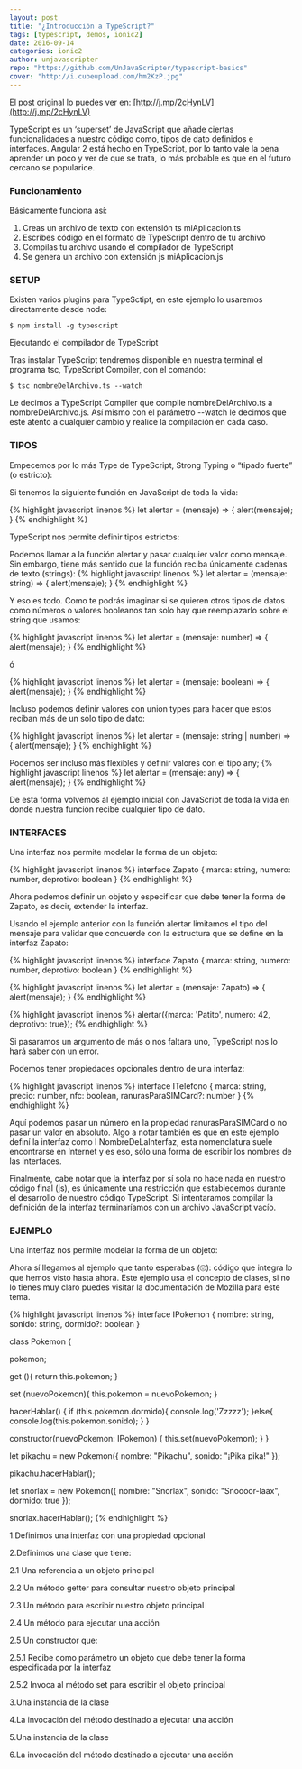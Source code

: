 ```yaml
---
layout: post
title: "¿Introducción a TypeScript?"
tags: [typescript, demos, ionic2]  
date: 2016-09-14
categories: ionic2
author: unjavascripter
repo: "https://github.com/UnJavaScripter/typescript-basics"
cover: "http://i.cubeupload.com/hm2KzP.jpg"
---
```


<amp-img width="1200" height="675" layout="responsive" src="http://i.cubeupload.com/hm2KzP.jpg"></amp-img>

El post original lo puedes ver en: [http://j.mp/2cHynLV](http://j.mp/2cHynLV)

TypeScript es un ‘superset’ de JavaScript que añade ciertas funcionalidades a nuestro código como, tipos de dato definidos e interfaces. Angular 2 está hecho en TypeScript, por lo tanto vale la pena aprender un poco y ver de que se trata, lo más probable es que en el futuro cercano se popularice.

### Funcionamiento

Básicamente funciona así:

1. Creas un archivo de texto con extensión ts miAplicacion.ts
2. Escribes código en el formato de TypeScript dentro de tu archivo
3. Compilas tu archivo usando el compilador de TypeScript
4. Se genera un archivo con extensión js miAplicacion.js

### SETUP

Existen varios plugins para TypeSctipt, en este ejemplo lo usaremos directamente desde node:

```
$ npm install -g typescript
```

Ejecutando el compilador de TypeScript

Tras instalar TypeScript tendremos disponible en nuestra terminal el programa tsc, TypeScript Compiler, con el comando:

```
$ tsc nombreDelArchivo.ts --watch
```

Le decimos a TypeScript Compiler que compile nombreDelArchivo.ts a nombreDelArchivo.js. Así mismo con el parámetro --watch le decimos que esté atento a cualquier cambio y realice la compilación en cada caso.

### TIPOS

Empecemos por lo más Type de TypeScript, Strong Typing o “tipado fuerte” (o estricto):

Si tenemos la siguiente función en JavaScript de toda la vida:

{% highlight javascript linenos %}
let alertar = (mensaje) => {
  alert(mensaje);
}
{% endhighlight %}

TypeScript nos permite definir tipos estrictos:

Podemos llamar a la función alertar y pasar cualquier valor como mensaje. Sin embargo, tiene más sentido que la función reciba únicamente cadenas de texto (strings):
{% highlight javascript linenos %}
let alertar = (mensaje: string) => {
  alert(mensaje);
}
{% endhighlight %}

Y eso es todo. Como te podrás imaginar si se quieren otros tipos de datos como números o valores booleanos tan solo hay que reemplazarlo sobre el string que usamos:

{% highlight javascript linenos %}
let alertar = (mensaje: number) => {
  alert(mensaje);
}
{% endhighlight %}

ó

{% highlight javascript linenos %}
let alertar = (mensaje: boolean) => {
  alert(mensaje);
}
{% endhighlight %}

Incluso podemos definir valores con union types para hacer que estos reciban más de un solo tipo de dato:

{% highlight javascript linenos %}
let alertar = (mensaje: string | number) => {
  alert(mensaje);
}
{% endhighlight %}

Podemos ser incluso más flexibles y definir valores con el tipo any;
{% highlight javascript linenos %}
let alertar = (mensaje: any) => {
  alert(mensaje);
}
{% endhighlight %}

De esta forma volvemos al ejemplo inicial con JavaScript de toda la vida en donde nuestra función recibe cualquier tipo de dato.

### INTERFACES

Una interfaz nos permite modelar la forma de un objeto:


{% highlight javascript linenos %}
interface Zapato {
  marca: string,
  numero: number,
  deprotivo: boolean
}
{% endhighlight %}


Ahora podemos definir un objeto y especificar que debe tener la forma de Zapato, es decir, extender la interfaz.

Usando el ejemplo anterior con la función alertar limitamos el tipo del mensaje para validar que concuerde con la estructura que se define en la interfaz Zapato:

{% highlight javascript linenos %}
interface Zapato {
  marca: string,
  numero: number,
  deprotivo: boolean
}
{% endhighlight %}

{% highlight javascript linenos %}
let alertar = (mensaje: Zapato) => {
  alert(mensaje);
}
{% endhighlight %}

{% highlight javascript linenos %}
alertar({marca: 'Patito', numero: 42, deprotivo: true});
{% endhighlight %}

Si pasaramos un argumento de más o nos faltara uno, TypeScript nos lo hará saber con un error.

Podemos tener propiedades opcionales dentro de una interfaz:

{% highlight javascript linenos %}
interface ITelefono {
  marca: string,
  precio: number,
  nfc: boolean,
  ranurasParaSIMCard?: number
}
{% endhighlight %}

Aquí podemos pasar un número en la propiedad ranurasParaSIMCard o no pasar un valor en absoluto. Algo a notar también es que en este ejemplo definí la interfaz como I NombreDeLaInterfaz, esta nomenclatura suele encontrarse en Internet y es eso, sólo una forma de escribir los nombres de las interfaces.

Finalmente, cabe notar que la interfaz por sí sola no hace nada en nuestro código final (js), es únicamente una restricción que establecemos durante el desarrollo de nuestro código TypeScript. Si intentaramos compilar la definición de la interfaz terminaríamos con un archivo JavaScript vacío.

### EJEMPLO

Una interfaz nos permite modelar la forma de un objeto:

Ahora sí llegamos al ejemplo que tanto esperabas (🙄): código que integra lo que hemos visto hasta ahora. Este ejemplo usa el concepto de clases, si no lo tienes muy claro puedes visitar la documentación de Mozilla para este tema.

{% highlight javascript linenos %}
interface IPokemon {
    nombre: string,
    sonido: string,
    dormido?: boolean
}

class Pokemon {
  
  pokemon;
    
  get (){
    return this.pokemon;
  }

  set (nuevoPokemon){
    this.pokemon = nuevoPokemon;
  }
  
  hacerHablar() {
    if (this.pokemon.dormido){
      console.log('Zzzzz');
    }else{
      console.log(this.pokemon.sonido);
    }
  }

  constructor(nuevoPokemon: IPokemon) {
    this.set(nuevoPokemon);
  }
}


let pikachu = new Pokemon({ nombre: "Pikachu", sonido: "¡Pika pika!" });

pikachu.hacerHablar();

let snorlax = new Pokemon({ nombre: "Snorlax", sonido: "Snoooor-laax", dormido: true });

snorlax.hacerHablar();
{% endhighlight %}

1.Definimos una interfaz con una propiedad opcional

2.Definimos una clase que tiene:

2.1 Una referencia a un objeto principal

2.2 Un método getter para consultar nuestro objeto principal

2.3 Un método para escribir nuestro objeto principal

2.4 Un método para ejecutar una acción

2.5 Un constructor que:

2.5.1 Recibe como parámetro un objeto que debe tener la forma especificada por la interfaz

2.5.2 Invoca al método set para escribir el objeto principal

3.Una instancia de la clase

4.La invocación del método destinado a ejecutar una acción

5.Una instancia de la clase

6.La invocación del método destinado a ejecutar una acción